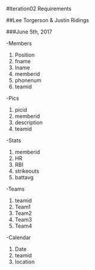 #Iteration02 Requirements

##Lee Torgerson & Justin Ridings

###June 5th, 2017


-Members
1. Position
1. fname
1. lname
1. memberid
1. phonenum
1. teamid

-Pics
1. picid
1. memberid
1. description
1. teamid


-Stats
1. memberid
1. HR
1. RBI
1. strikeouts
1. battavg

-Teams
1. teamid
1. Team1
1. Team2
1. Team3
1. Team4

-Calendar
1. Date
1. teamid
1. location


